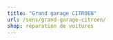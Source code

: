 ```yaml
---
title: "Grand garage CITROEN"
url: /sens/grand-garage-citroen/
shop: réparation de voitures
---
```

